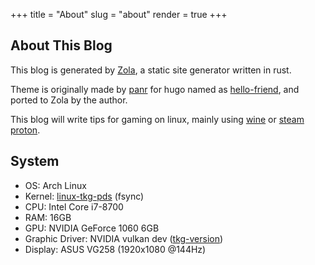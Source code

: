 +++
title = "About"
slug = "about"
render = true
+++

## About This Blog

This blog is generated by [Zola](https://www.getzola.org/), a static site generator written in rust.

Theme is originally made by [panr](https://twitter.com/panr) for hugo named as [hello-friend](https://github.com/panr/hugo-theme-hello-friend), and ported to Zola by the author.

This blog will write tips for gaming on linux, mainly using [wine](https://www.winehq.org/) or [steam](https://store.steampowered.com/) [proton](https://github.com/ValveSoftware/Proton).

## System

* OS: Arch Linux
* Kernel: [linux-tkg-pds](https://github.com/Frogging-Family/linux-tkg/tree/master) (fsync)
* CPU: Intel Core i7-8700
* RAM: 16GB
* GPU: NVIDIA GeForce 1060 6GB
* Graphic Driver: NVIDIA vulkan dev ([tkg-version](https://github.com/Frogging-Family/nvidia-all/tree/master))
* Display: ASUS VG258 (1920x1080 @144Hz)
